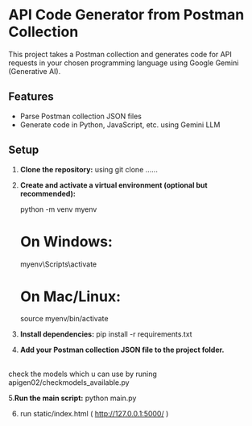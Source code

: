 


# API Code Generator from Postman Collection

This project takes a Postman collection and generates code for API requests in your chosen programming language using Google Gemini (Generative AI).

## Features

- Parse Postman collection JSON files
- Generate code in Python, JavaScript, etc. using Gemini LLM


## Setup

1. **Clone the repository:**
using git clone ......

2. **Create and activate a virtual environment (optional but recommended):**

   python -m venv myenv
   # On Windows:
   myenv\Scripts\activate
   # On Mac/Linux:
   source myenv/bin/activate
 

3. **Install dependencies:**
   pip install -r requirements.txt

4. **Add your Postman collection JSON file to the project folder.**

</br>
check the models which u can use by runing 
apigen02/checkmodels_available.py

5.**Run the main script:**
   python main.py

6. run static/index.html   ( http://127.0.0.1:5000/ )

